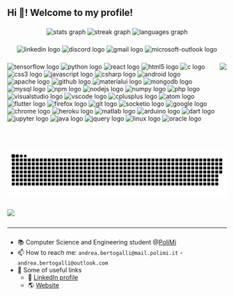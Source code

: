 <h2 align="left">Hi 👋! Welcome to my profile!</h2>

###

<div align="center">
  <img src="https://github-readme-stats.vercel.app/api?username=andberto&hide_title=false&hide_rank=false&show_icons=true&include_all_commits=true&count_private=true&disable_animations=false&theme=tokyonight&locale=en&hide_border=false" height="150" alt="stats graph"  />
  <img src="https://streak-stats.demolab.com?user=andberto&locale=en&mode=weekly&theme=tokyonight&hide_border=false&border_radius=5" height="150" alt="streak graph"  />
  <img src="https://github-readme-stats.vercel.app/api/top-langs?username=andberto&locale=en&hide_title=false&layout=compact&card_width=320&langs_count=8&theme=tokyonight&hide_border=false" height="150" alt="languages graph"  />
</div>

###

<div align="center">
  <img src="https://img.shields.io/static/v1?message=LinkedIn&logo=linkedin&label=&color=0077B5&logoColor=white&labelColor=&style=for-the-badge" height="43" alt="linkedin logo"  />
  <img src="https://img.shields.io/static/v1?message=Discord&logo=discord&label=&color=7289DA&logoColor=white&labelColor=&style=for-the-badge" height="43" alt="discord logo"  />
  <img src="https://img.shields.io/static/v1?message=Gmail&logo=gmail&label=&color=D14836&logoColor=white&labelColor=&style=for-the-badge" height="43" alt="gmail logo"  />
  <img src="https://img.shields.io/static/v1?message=Outlook&logo=microsoft-outlook&label=&color=0078D4&logoColor=white&labelColor=&style=for-the-badge" height="43" alt="microsoft-outlook logo"  />
</div>

###

<img align="right" height="200" src="https://media.giphy.com/media/OKd639JWKn1KM/giphy.gif"  />

###

<div align="left">
  <img src="https://cdn.jsdelivr.net/gh/devicons/devicon/icons/tensorflow/tensorflow-original.svg" height="34" width="48" alt="tensorflow logo"  />
  <img src="https://cdn.jsdelivr.net/gh/devicons/devicon/icons/python/python-original.svg" height="34" width="48" alt="python logo"  />
  <img src="https://cdn.jsdelivr.net/gh/devicons/devicon/icons/react/react-original.svg" height="34" width="48" alt="react logo"  />
  <img src="https://cdn.jsdelivr.net/gh/devicons/devicon/icons/html5/html5-original.svg" height="34" width="48" alt="html5 logo"  />
  <img src="https://cdn.jsdelivr.net/gh/devicons/devicon/icons/c/c-original.svg" height="34" width="48" alt="c logo"  />
  <img src="https://cdn.jsdelivr.net/gh/devicons/devicon/icons/css3/css3-original.svg" height="34" width="48" alt="css3 logo"  />
  <img src="https://cdn.jsdelivr.net/gh/devicons/devicon/icons/javascript/javascript-original.svg" height="34" width="48" alt="javascript logo"  />
  <img src="https://cdn.jsdelivr.net/gh/devicons/devicon/icons/csharp/csharp-original.svg" height="34" width="48" alt="csharp logo"  />
  <img src="https://cdn.jsdelivr.net/gh/devicons/devicon/icons/android/android-original.svg" height="34" width="48" alt="android logo"  />
  <img src="https://cdn.jsdelivr.net/gh/devicons/devicon/icons/apache/apache-original.svg" height="34" width="48" alt="apache logo"  />
  <img src="https://cdn.jsdelivr.net/gh/devicons/devicon/icons/github/github-original.svg" height="34" width="48" alt="github logo"  />
  <img src="https://cdn.jsdelivr.net/gh/devicons/devicon/icons/materialui/materialui-original.svg" height="34" width="48" alt="materialui logo"  />
  <img src="https://cdn.jsdelivr.net/gh/devicons/devicon/icons/mongodb/mongodb-original.svg" height="34" width="48" alt="mongodb logo"  />
  <img src="https://cdn.jsdelivr.net/gh/devicons/devicon/icons/mysql/mysql-original.svg" height="34" width="48" alt="mysql logo"  />
  <img src="https://cdn.jsdelivr.net/gh/devicons/devicon/icons/npm/npm-original-wordmark.svg" height="34" width="48" alt="npm logo"  />
  <img src="https://cdn.jsdelivr.net/gh/devicons/devicon/icons/nodejs/nodejs-original.svg" height="34" width="48" alt="nodejs logo"  />
  <img src="https://cdn.jsdelivr.net/gh/devicons/devicon/icons/numpy/numpy-original.svg" height="34" width="48" alt="numpy logo"  />
  <img src="https://cdn.jsdelivr.net/gh/devicons/devicon/icons/php/php-original.svg" height="34" width="48" alt="php logo"  />
  <img src="https://cdn.jsdelivr.net/gh/devicons/devicon/icons/visualstudio/visualstudio-plain.svg" height="34" width="48" alt="visualstudio logo"  />
  <img src="https://cdn.jsdelivr.net/gh/devicons/devicon/icons/vscode/vscode-original.svg" height="34" width="48" alt="vscode logo"  />
  <img src="https://cdn.jsdelivr.net/gh/devicons/devicon/icons/cplusplus/cplusplus-original.svg" height="34" width="48" alt="cplusplus logo"  />
  <img src="https://cdn.jsdelivr.net/gh/devicons/devicon/icons/atom/atom-original.svg" height="34" width="48" alt="atom logo"  />
  <img src="https://cdn.jsdelivr.net/gh/devicons/devicon/icons/flutter/flutter-original.svg" height="34" width="48" alt="flutter logo"  />
  <img src="https://cdn.jsdelivr.net/gh/devicons/devicon/icons/firefox/firefox-original.svg" height="34" width="48" alt="firefox logo"  />
  <img src="https://cdn.jsdelivr.net/gh/devicons/devicon/icons/git/git-original.svg" height="34" width="48" alt="git logo"  />
  <img src="https://cdn.jsdelivr.net/gh/devicons/devicon/icons/socketio/socketio-original.svg" height="34" width="48" alt="socketio logo"  />
  <img src="https://cdn.jsdelivr.net/gh/devicons/devicon/icons/google/google-original.svg" height="34" width="48" alt="google logo"  />
  <img src="https://cdn.jsdelivr.net/gh/devicons/devicon/icons/chrome/chrome-original.svg" height="34" width="48" alt="chrome logo"  />
  <img src="https://cdn.jsdelivr.net/gh/devicons/devicon/icons/heroku/heroku-original.svg" height="34" width="48" alt="heroku logo"  />
  <img src="https://cdn.jsdelivr.net/gh/devicons/devicon/icons/matlab/matlab-original.svg" height="34" width="48" alt="matlab logo"  />
  <img src="https://cdn.jsdelivr.net/gh/devicons/devicon/icons/arduino/arduino-original.svg" height="34" width="48" alt="arduino logo"  />
  <img src="https://cdn.jsdelivr.net/gh/devicons/devicon/icons/dart/dart-original.svg" height="34" width="48" alt="dart logo"  />
  <img src="https://cdn.jsdelivr.net/gh/devicons/devicon/icons/jupyter/jupyter-original.svg" height="34" width="48" alt="jupyter logo"  />
  <img src="https://cdn.jsdelivr.net/gh/devicons/devicon/icons/java/java-original.svg" height="34" width="48" alt="java logo"  />
  <img src="https://cdn.jsdelivr.net/gh/devicons/devicon/icons/jquery/jquery-original.svg" height="34" width="48" alt="jquery logo"  />
  <img src="https://cdn.jsdelivr.net/gh/devicons/devicon/icons/linux/linux-original.svg" height="34" width="48" alt="linux logo"  />
  <img src="https://cdn.jsdelivr.net/gh/devicons/devicon/icons/oracle/oracle-original.svg" height="34" width="48" alt="oracle logo"  />
</div>

###

<br clear="both">

<img src="https://raw.githubusercontent.com/andberto/andberto/output/github-contribution-grid-snake-dark.svg" alt="Snake animation" />

###

<div align="left">
  <img src="https://visitor-badge.laobi.icu/badge?page_id=andberto.andberto&right_color=rebeccapurple"  />
</div>

###

***

###

* 📚 Computer Science and Engineering student @[PoliMi](https://www.polimi.it/)
* 📫 How to reach me: ```andrea.bertogalli@mail.polimi.it``` - ```andrea.bertogalli@outlook.com```
* :link: Some of useful links<br>  
  * :eyes: [LinkedIn profile](https://www.linkedin.com/in/andrea-bertogalli-509383175/) 
  * :earth_americas: [Website](https://andberto.github.io/)

###
